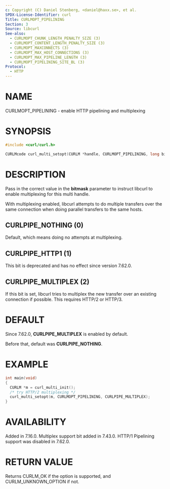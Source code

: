 ```yaml
---
c: Copyright (C) Daniel Stenberg, <daniel@haxx.se>, et al.
SPDX-License-Identifier: curl
Title: CURLMOPT_PIPELINING
Section: 3
Source: libcurl
See-also:
  - CURLMOPT_CHUNK_LENGTH_PENALTY_SIZE (3)
  - CURLMOPT_CONTENT_LENGTH_PENALTY_SIZE (3)
  - CURLMOPT_MAXCONNECTS (3)
  - CURLMOPT_MAX_HOST_CONNECTIONS (3)
  - CURLMOPT_MAX_PIPELINE_LENGTH (3)
  - CURLMOPT_PIPELINING_SITE_BL (3)
Protocol:
  - HTTP
---
```


# NAME

CURLMOPT_PIPELINING - enable HTTP pipelining and multiplexing

# SYNOPSIS

~~~c
#include <curl/curl.h>

CURLMcode curl_multi_setopt(CURLM *handle, CURLMOPT_PIPELINING, long bitmask);
~~~

# DESCRIPTION

Pass in the correct value in the **bitmask** parameter to instruct libcurl
to enable multiplexing for this multi handle.

With multiplexing enabled, libcurl attempts to do multiple transfers over the
same connection when doing parallel transfers to the same hosts.

## CURLPIPE_NOTHING (0)

Default, which means doing no attempts at multiplexing.

## CURLPIPE_HTTP1 (1)

This bit is deprecated and has no effect since version 7.62.0.

## CURLPIPE_MULTIPLEX (2)

If this bit is set, libcurl tries to multiplex the new transfer over an
existing connection if possible. This requires HTTP/2 or HTTP/3.

# DEFAULT

Since 7.62.0, **CURLPIPE_MULTIPLEX** is enabled by default.

Before that, default was **CURLPIPE_NOTHING**.

# EXAMPLE

~~~c
int main(void)
{
  CURLM *m = curl_multi_init();
  /* try HTTP/2 multiplexing */
  curl_multi_setopt(m, CURLMOPT_PIPELINING, CURLPIPE_MULTIPLEX);
}
~~~

# AVAILABILITY

Added in 7.16.0. Multiplex support bit added in 7.43.0. HTTP/1 Pipelining
support was disabled in 7.62.0.

# RETURN VALUE

Returns CURLM_OK if the option is supported, and CURLM_UNKNOWN_OPTION if not.
